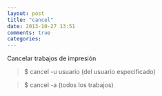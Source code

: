 ```yaml
---
layout: post
title: "cancel"
date: 2013-10-27 13:51
comments: true
categories: 
---
```

Cancelar trabajos de impresión

>$ cancel -u usuario  (del usuario especificado)

>$ cancel -a  (todos los trabajos)


